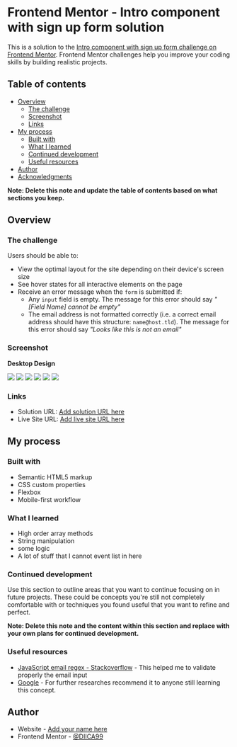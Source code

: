 # Frontend Mentor - Intro component with sign up form solution

This is a solution to the [Intro component with sign up form challenge on Frontend Mentor](https://www.frontendmentor.io/challenges/intro-component-with-signup-form-5cf91bd49edda32581d28fd1). Frontend Mentor challenges help you improve your coding skills by building realistic projects. 

## Table of contents

- [Overview](#overview)
  - [The challenge](#the-challenge)
  - [Screenshot](#screenshot)
  - [Links](#links)
- [My process](#my-process)
  - [Built with](#built-with)
  - [What I learned](#what-i-learned)
  - [Continued development](#continued-development)
  - [Useful resources](#useful-resources)
- [Author](#author)
- [Acknowledgments](#acknowledgments)

**Note: Delete this note and update the table of contents based on what sections you keep.**

## Overview

### The challenge

Users should be able to:

- View the optimal layout for the site depending on their device's screen size
- See hover states for all interactive elements on the page
- Receive an error message when the `form` is submitted if:
  - Any `input` field is empty. The message for this error should say *"[Field Name] cannot be empty"*
  - The email address is not formatted correctly (i.e. a correct email address should have this structure: `name@host.tld`). The message for this error should say *"Looks like this is not an email"*

### Screenshot

**Desktop Design**

![](Solution/Desktop%20design.png)
![](Solution/Desktop%20design%20error%20state.png)
![](Solution/Desktop%20design%20success%20state.png)
![](Solution/Mobile%20design.png)
![](Solution/Mobile%20design%20error%20state.png)
![](Solution/Mobile%20success%20state%20design.png)

### Links

- Solution URL: [Add solution URL here](https://your-solution-url.com)
- Live Site URL: [Add live site URL here](https://your-live-site-url.com)

## My process

### Built with

- Semantic HTML5 markup
- CSS custom properties
- Flexbox
- Mobile-first workflow

### What I learned

- High order array methods
- String manipulation
- some logic
- A lot of stuff that I cannot event list in here

### Continued development

Use this section to outline areas that you want to continue focusing on in future projects. These could be concepts you're still not completely comfortable with or techniques you found useful that you want to refine and perfect.

**Note: Delete this note and the content within this section and replace with your own plans for continued development.**

### Useful resources

- [JavaScript email regex - Stackoverflow](https://stackoverflow.com/questions/46155/how-to-validate-an-email-address-in-javascript
) - This helped me to validate properly the email input
- [Google](https://google.com) - For further researches
 recommend it to anyone still learning this concept.
 
## Author

- Website - [Add your name here](https://www.your-site.com)
- Frontend Mentor - [@DIICA99](https://www.frontendmentor.io/profile/yourusername)
